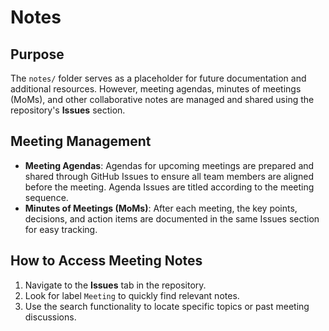 # Notes

## Purpose

The `notes/` folder serves as a placeholder for future documentation and additional
resources. However, meeting agendas, minutes of meetings (MoMs), and other
collaborative notes are managed and shared using the repository's **Issues** section.

## Meeting Management

- **Meeting Agendas**: Agendas for upcoming meetings are prepared and shared through
  GitHub Issues to ensure all team members are aligned before the meeting.
  Agenda Issues are titled according to the meeting sequence.
- **Minutes of Meetings (MoMs)**: After each meeting, the key points, decisions,
  and action items are documented in the same Issues section for easy tracking.

## How to Access Meeting Notes

1. Navigate to the **Issues** tab in the repository.
2. Look for label `Meeting` to quickly find relevant notes.
3. Use the search functionality to locate specific topics or past meeting discussions.
